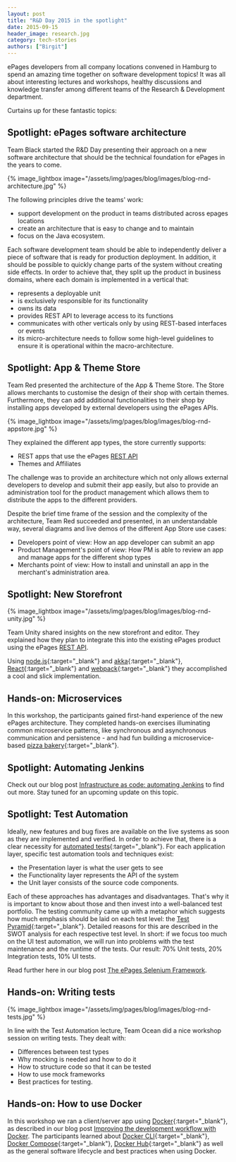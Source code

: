 ```yaml
---
layout: post
title: "R&D Day 2015 in the spotlight"
date: 2015-09-15
header_image: research.jpg
category: tech-stories
authors: ["Birgit"]
---
```


ePages developers from all company locations convened in Hamburg to spend an amazing time together on software development topics!
It was all about interesting lectures and workshops, healthy discussions and knowledge transfer among different teams of the Research & Development department.

Curtains up for these fantastic topics:

## Spotlight: ePages software architecture

Team Black started the R&amp;D Day presenting their approach on a new software architecture that should be the technical foundation for ePages in the years to come.

{% image_lightbox image="/assets/img/pages/blog/images/blog-rnd-architecture.jpg" %}

The following principles drive the teams' work:

* support development on the product in teams distributed across epages locations
* create an architecture that is easy to change and to maintain
* focus on the Java ecosystem.

Each software development team should be able to independently deliver a piece of software that is ready for production deployment.
In addition, it should be possible to quickly change parts of the system without creating side effects.
In order to achieve that, they split up the product in business domains, where each domain is implemented in a vertical that:

* represents a deployable unit
* is exclusively responsible for its functionality
* owns its data
* provides REST API to leverage access to its functions
* communicates with other verticals only by using REST-based interfaces or events
* its micro-architecture needs to follow some high-level guidelines to ensure it is operational within the macro-architecture.

## Spotlight: App & Theme Store

Team Red presented the architecture of the App & Theme Store.
The Store allows merchants to customise the design of their shop with certain themes.
Furthermore, they can add additional functionalities to their shop by installing apps developed by external developers using the ePages APIs.

{% image_lightbox image="/assets/img/pages/blog/images/blog-rnd-appstore.jpg" %}

They explained the different app types, the store currently supports:

* REST apps that use the ePages [REST API](/apps/)
* Themes and Affiliates

The challenge was to provide an architecture which not only allows external developers to develop and submit their app easily, but also to provide an administration tool for the product management which allows them to distribute the apps to the different providers.

Despite the brief time frame of the session and the complexity of the architecture, Team Red succeeded and presented, in an understandable way, several diagrams and live demos of the different App Store use cases:

- Developers point of view: How an app developer can submit an app
- Product Management's point of view: How PM is able to review an app and manage apps for the different shop types
- Merchants point of view: How to install and uninstall an app in the merchant's administration area.

## Spotlight: New Storefront

{% image_lightbox image="/assets/img/pages/blog/images/blog-rnd-unity.jpg" %}

Team Unity shared insights on the new storefront and editor.
They explained how they plan to integrate this into the existing ePages product using the ePages [REST API](/apps/).

Using [node.js](https://nodejs.org/en/){:target="_blank"} and [akka](http://akka.io/){:target="_blank"}, [React](http://facebook.github.io/react/){:target="_blank"} and [webpack](https://webpack.github.io/){:target="_blank"} they accomplished a cool and slick implementation.

## Hands-on: Microservices

In this workshop, the participants gained first-hand experience of the new ePages architecture.
They completed hands-on exercises illuminating common microservice patterns, like synchronous and asynchronous communication and persistence - and had fun building a microservice-based [pizza bakery](https://github.com/ePages-de/rnd-microservices-handson){:target="_blank"}.

## Spotlight: Automating Jenkins

Check out our blog post [Infrastructure as code: automating Jenkins](/blog/tech-stories/infrastructure-as-code-automating-jenkins/) to find out more.
Stay tuned for an upcoming update on this topic.

## Spotlight: Test Automation

Ideally, new features and bug fixes are available on the live systems as soon as they are implemented and verified.
In order to achieve that, there is a clear necessity for [automated tests](http://blog.daverooney.ca/2015/04/getting-started-with-test-driven.html){:target="_blank"}.
For each application layer, specific test automation tools and techniques exist:

* the Presentation layer is what the user gets to see
* the Functionality layer represents the API of the system
* the Unit layer consists of the source code components.

Each of these approaches has advantages and disadvantages.
That's why it is important to know about those and then invest into a well-balanced test portfolio.
The testing community came up with a metaphor which suggests how much emphasis should be laid on each test level: the [Test Pyramid](http://mrselenium.blogspot.de/2014/12/the-automation-pyramid.html){:target="_blank"}.
Detailed reasons for this are described in the SWOT analysis for each respective test level.
In short: if we focus too much on the UI test automation, we will run into problems with the test maintenance and the runtime of the tests.
Our result: 70% Unit tests, 20% Integration tests, 10% UI tests.

Read further here in our blog post [The ePages Selenium Framework](/blog/tech-stories/the-epages-selenium-framework/).

## Hands-on: Writing tests

{% image_lightbox image="/assets/img/pages/blog/images/blog-rnd-tests.jpg" %}

In line with the Test Automation lecture, Team Ocean did a nice workshop session on writing tests.
They dealt with:

* Differences between test types
* Why mocking is needed and how to do it
* How to structure code so that it can be tested
* How to use mock frameworks
* Best practices for testing.

## Hands-on: How to use Docker

In this workshop we ran a client/server app using [Docker](https://www.docker.com/){:target="_blank"}, as described in our blog post [Improving the development workflow with Docker](/blog/tech-stories/improve-development-with-docker/).
The participants learned about [Docker CLI](https://docs.docker.com/reference/commandline/cli/){:target="_blank"}, [Docker Compose](https://docs.docker.com/compose/){:target="_blank"}, [Docker Hub](https://hub.docker.com/){:target="_blank"} as well as the general software lifecycle and best practices when using Docker.
